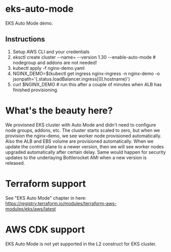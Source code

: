 # eks-auto-mode
EKS Auto Mode demo.

## Instructions

1. Setup AWS CLI and your credentials
2. eksctl create cluster --name=<cluster-name> --version 1.30 --enable-auto-mode # nodegroup and addons are not needed!
3. kubectl apply -f nginx-demo.yaml
4. NGINX_DEMO=$(kubectl get ingress nginx-ingress -n nginx-demo -o jsonpath='{.status.loadBalancer.ingress[0].hostname}')
5. curl $NGINX_DEMO # run this after a couple of minutes when ALB has finished provisioning.

# What's the beauty here?

We provioned EKS cluster with Auto Mode and didn't need to configure node groups, addons, etc.
The cluster starts scaled to zero, but when we provision the nginx-demo, we see worker node provisioned automatically.
Also the ALB and EBS volume are provisioned automatically.
When we update the control plane to a newer version, then we will see worker nodes upgraded automatically after certain delay.
Same would happen for security updates to the underlaying Bottlerocket AMI when a new version is released.

# Terraform support

See "EKS Auto Mode" chapter in here: https://registry.terraform.io/modules/terraform-aws-modules/eks/aws/latest

# AWS CDK support

EKS Auto Mode is not yet supported in the L2 construct for EKS cluster.